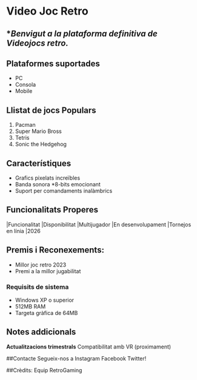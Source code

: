 # Video Joc Retro

## **Benvigut a la plataforma definitiva de **Videojocs* retro.**

## Plataformes suportades
- PC
- Consola
- Mobile

## Llistat de jocs Populars
1. Pacman
2. Super Mario Bross
3. Tetris
4. Sonic the Hedgehog

## Característiques
- Grafics pixelats increïbles
- Banda sonora *8-bits emocionant
- Suport per comandaments inalàmbrics

## Funcionalitats Properes
|Funcionalitat      |Disponibilitat
|Multijugador       |En desenvolupament
|Tornejos en línia  |2026

## Premis i Reconexements:
* Millor joc retro 2023
* Premi a la millor jugabilitat

### Requisits de sistema
- Windows XP o superior
- 512MB RAM
- Targeta gràfica de 64MB

## Notes addicionals
**Actualitzacions trimestrals**
Compatibilitat amb VR (proximament)

##Contacte
Segueix-nos a Instagram Facebook Twitter!

##Crèdits:
Equip RetroGaming
